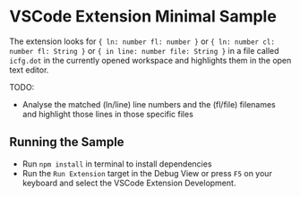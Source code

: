 # VSCode Extension Minimal Sample

The extension looks for `{ ln: number fl: number }` or `{ ln: number cl: number fl: String }` or `{ in line: number file: String }` in a file called `icfg.dot` in the currently opened workspace and highlights them in the open text editor.

TODO:

- Analyse the matched (ln/line) line numbers and the (fl/file) filenames and highlight those lines in those specific files

## Running the Sample

- Run `npm install` in terminal to install dependencies
- Run the `Run Extension` target in the Debug View or press `F5` on your keyboard and select the VSCode Extension Development.
